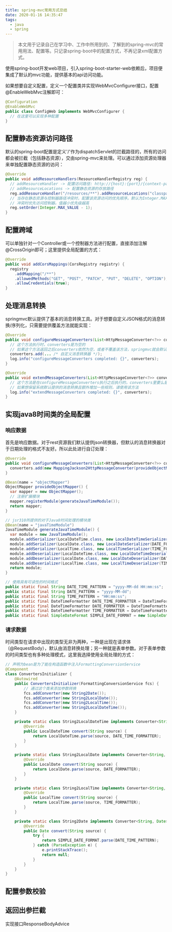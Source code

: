 ```yaml
---
title: spring-mvc常用方式总结
date: 2020-01-16 14:35:47
tags:
  - java
  - spring
---
```

> 本文用于记录自己在学习中、工作中所用到的、了解到的spring-mvc的常用用法、配置等。只记录spring-boot中的配置方式，不再记录xml配置方式。

使用spring-boot开发web项目，引入spring-boot-starter-web依赖后，项目便集成了默认的mvc功能，提供基本的api访问功能。

如果想要自定义配置，定义一个配置类并实现WebMvcConfigurer接口，配置@EnableWebMvc注解即可：
``` java
@Configuration
@EnableWebMvc
public class ConfigWeb implements WebMvcConfigurer {
  // 在这里可以实现多种配置
}
```

## 配置静态资源访问路径

默认的spring-boot配置是定义'/'作为dispatchServlet的拦截路径的，所有的访问都会被拦截（包括静态资源），交由spring-mvc来处理。可以通过添加资源处理器来单独配置静态资源的访问：
``` java
@Override
public void addResourceHandlers(ResourceHandlerRegistry reg) {
  // addResourceHandler -> 配置访问路径: http://{host}:{port}/{context-path}/resources/**
  // addResourceLocations -> 配置静态资源的存放路径
  reg.addResourceHandler("/resources/**").addResourceLocations("classpath:static/");
  // 当存在静态资源与控制器路径冲突时，配置该资源访问的优先顺序。默认为Integer.MAX_VALUE - 1即最低优先级
  // 冲突时优先访问控制器。值越小优先级越高
  reg.setOrder(Integer.MAX_VALUE - 1);
}
```

## 配置跨域

可以单独针对一个Controller或一个控制器方法进行配置，直接添加注解@CrossOrigin即可；这里提供全局配置的方式：
``` java
@Override
public void addCorsMappings(CorsRegistry registry) {
  registry
    .addMapping("/**")
    .allowedMethods("GET", "POST", "PATCH", "PUT", "DELETE", "OPTION");
    .allowCredentials(true);
}
```

## 处理消息转换

springmvc默认提供了基本的消息转换工具。对于想要自定义JSON格式的消息转换/序列化，只需要提供覆盖方法就能实现：
``` java
@Override
public void configureMessageConverters(List<HttpMessageConverter<?>> converters) {
  // 这个方法执行时，converters是为空的
  // 如果这个方法返回之后converters依然为空，或者不覆盖该方法，springmvc就会默认提供一个消息转换队列
  converters.add(... /* 自定义消息转换器 */);
  log.info("configureMessageConverters completed: {}", converters);
}

@Override
public void extendMessageConverters(List<HttpMessageConverter<?>> converters) {
  // 这个方法是在configureMessageConverters执行之后执行的，converters里要么是自己配置的转换器，要么是系统默认提供的
  // 如果想保留系统默认提供的消息转换且额外增加一些规则，请使用该方法
  log.info("extendMessageConverters completed: {}", converters);
}
```

## 实现java8时间类的全局配置

### 响应数据

首先是响应数据。对于rest资源我们默认提供json转换器，但默认的消息转换器对于日期处理的格式不友好。所以此处进行自订处理：
``` java
@Override
public void configureMessageConverters(List<HttpMessageConverter<?>> converters) {
  converters.add(new MappingJackson2HttpMessageConverter(provideObjectMapper()));
}

@Bean(name = "objectMapper")
ObjectMapper provideObjectMapper() {
  var mapper = new ObjectMapper();
  // 注册扩展模块
  mapper.registerModule(generateJavaTimeModule());
  return mapper;
}

// jsr310所提供的对于Java8时间处理的模块类
@Bean(name = "javaTimeModule")
JavaTimeModule generateJavaTimeModule() {
  var module = new JavaTimeModule();
  module.addSerializer(LocalDateTime.class, new LocalDateTimeSerializer(DATE_TIME_FORMATTER));
  module.addSerializer(LocalDate.class, new LocalDateSerializer(DATE_FORMATTER));
  module.addSerializer(LocalTime.class, new LocalTimeSerializer(TIME_FORMATTER));
  module.addDeserializer(LocalDateTime.class, new LocalDateTimeDeserializer(DATE_TIME_FORMATTER));
  module.addDeserializer(LocalDate.class, new LocalDateDeserializer(DATE_FORMATTER));
  module.addDeserializer(LocalTime.class, new LocalTimeDeserializer(TIME_FORMATTER));
  return module;
}

// 使用具有可读性的时间格式
public static final String DATE_TIME_PATTERN = "yyyy-MM-dd HH:mm:ss";
public static final String DATE_PATTERN = "yyyy-MM-dd";
public static final String TIME_PATTERN = "HH:mm:ss";
public static final DateTimeFormatter DATE_TIME_FORMATTER = DateTimeFormatter.ofPattern(DATE_TIME_PATTERN);
public static final DateTimeFormatter DATE_FORMATTER = DateTimeFormatter.ofPattern(DATE_PATTERN);
public static final DateTimeFormatter TIME_FORMATTER = DateTimeFormatter.ofPattern(TIME_PATTERN);
public static final SimpleDateFormat SIMPLE_DATE_FORMAT = new SimpleDateFormat(DATE_TIME_PATTERN);
```

### 请求数据

时间类型在请求中出现的类型无非为两种，一种是出现在请求体（@RequestBody），默认由消息转换处理；另一种就是表单参数。对于表单参数的时间类型也有多种处理模式，这里我选择使用全局处理的方式：
``` java
// 声明为bean是为了能在构造函数中注入FormattingConversionService
@Component
class ConvertersInitializer {
    @Autowired
    public ConvertersInitializer(FormattingConversionService fcs) {
        // 通过这个类来添加参数转换
        fcs.addConverter(new String2Date());
        fcs.addConverter(new String2LocalDate());
        fcs.addConverter(new String2LocalTime());
        fcs.addConverter(new String2LocalDateTime());
    }

    private static class String2LocalDateTime implements Converter<String, LocalDateTime> {
        @Override
        public LocalDateTime convert(String source) {
            return LocalDateTime.parse(source, DATE_TIME_FORMATTER);
        }
    }

    private static class String2LocalDate implements Converter<String, LocalDate> {
        @Override
        public LocalDate convert(String source) {
            return LocalDate.parse(source, DATE_FORMATTER);
        }
    }

    private static class String2LocalTime implements Converter<String, LocalTime> {
        @Override
        public LocalTime convert(String source) {
            return LocalTime.parse(source, TIME_FORMATTER);
        }
    }

    private static class String2Date implements Converter<String, Date> {
        @Override
        public Date convert(String source) {
            try {
                return SIMPLE_DATE_FORMAT.parse(DATE_TIME_PATTERN);
            } catch (ParseException e) {
                e.printStackTrace();
                return null;
            }
        }
    }
}
```

## 配置参数校验

## 返回出参拦截

实现接口ResponseBodyAdvice
